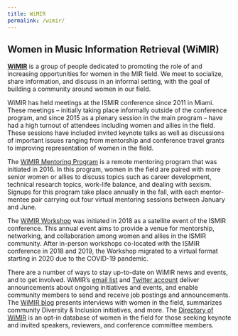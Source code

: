 ```yaml
---
title: WiMIR
permalink: /wimir/
---
```



## Women in Music Information Retrieval (WiMIR)

[**WiMIR**](https://wimir.wordpress.com/) is a group of people dedicated to promoting the role of and increasing opportunities for women in the MIR field. We meet to socialize, share information, and discuss in an informal setting, with the goal of building a community around women in our field.

WiMIR has held meetings at the ISMIR conference since 2011 in Miami. These meetings – initially taking place informally outside of the conference program, and since 2015 as a plenary session in the main program – have had a high turnout of attendees including women and allies in the field. These sessions have included invited keynote talks as well as discussions of important issues ranging from mentorship and conference travel grants to improving representation of women in the field.

The [WiMIR Mentoring Program](https://wimir.wordpress.com/mentoring-program/) is a remote mentoring program that was initiated in 2016. In this program, women in the field are paired with more senior women or allies to discuss topics such as career development, technical research topics, work-life balance, and dealing with sexism. Signups for this program take place annually in the fall, with each mentor-mentee pair carrying out four virtual mentoring sessions between January and June. 

The [WiMIR Workshop](https://wimir.wordpress.com/wimir-workshop/) was initiated in 2018 as a satellite event of the ISMIR conference. This annual event aims to provide a venue for mentorship, networking, and collaboration among women and allies in the ISMIR community. After in-person workshops co-located with the ISMIR conference in 2018 and 2019, the Workshop migrated to a virtual format starting in 2020 due to the COVID-19 pandemic. 

There are a number of ways to stay up-to-date on WiMIR news and events, and to get involved. WiMIR’s [email list](https://groups.google.com/g/wimir) and [Twitter account](https://twitter.com/Women_MIR) deliver announcements about ongoing initiatives and events, and enable community members to send and receive job postings and announcements. The [WiMIR blog](https://wimir.wordpress.com/) presents interviews with women in the field, summarizes community Diversity & Inclusion initiatives, and more. The [Directory of WiMIR](https://wimir.wordpress.com/directory-of-wimir/) is an opt-in database of women in the field for those seeking keynote and invited speakers, reviewers, and conference committee members.
